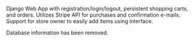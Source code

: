 Django Web App with registration/login/logout, persistent shopping carts, and orders. Utilizes Stripe API for purchases and confirmation e-mails. Support for store owner to easily add items using interface.

Database information has been removed.